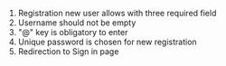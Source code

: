 
1. Registration new user allows with three required field
2. Username should not be empty
3. "@" key is obligatory to enter 
4. Unique password is chosen for new registration
5. Redirection to Sign in page

